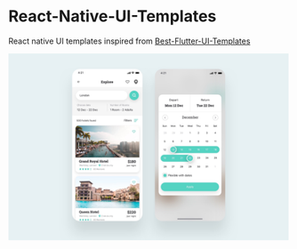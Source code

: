 # React-Native-UI-Templates

React native UI templates inspired from [Best-Flutter-UI-Templates](https://github.com/mitesh77/Best-Flutter-UI-Templates)

![Image](react_native_UI_Templates/res/hotel/hotel_booking.png)
